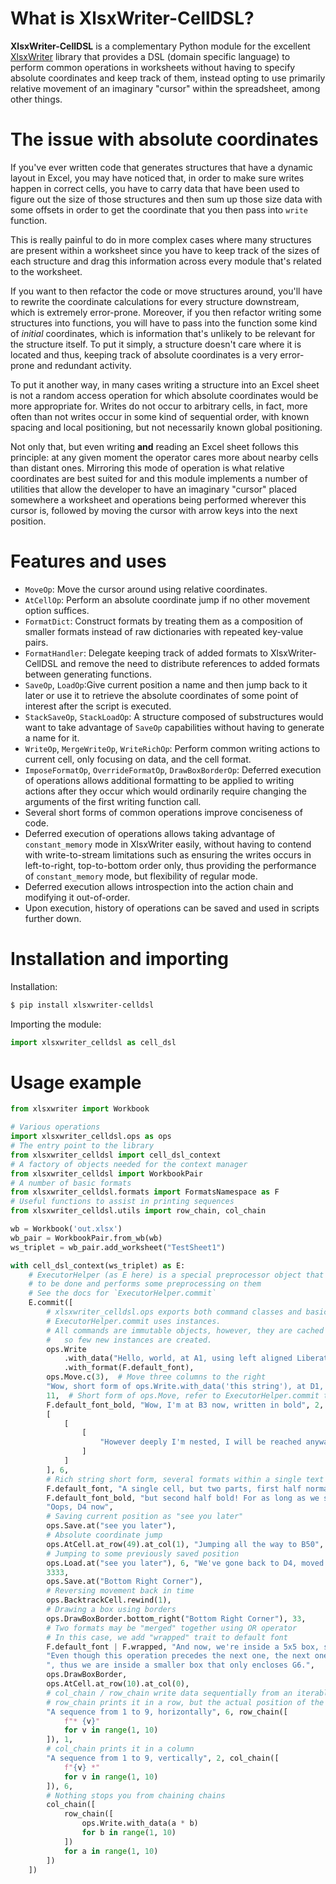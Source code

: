 # What is XlsxWriter-CellDSL?

**XlsxWriter-CellDSL** is a complementary Python module for the
excellent [XlsxWriter](https://github.com/jmcnamara/XlsxWriter) library that provides a DSL (domain specific language)
to perform common operations in worksheets without having to specify absolute coordinates and keep track of them,
instead opting to use primarily relative movement of an imaginary "cursor" within the spreadsheet, among other things.

# The issue with absolute coordinates

If you've ever written code that generates structures that have a dynamic layout in Excel, you may have noticed that, in
order to make sure writes happen in correct cells, you have to carry data that have been used to figure out the size of
those structures and then sum up those size data with some offsets in order to get the coordinate that you then pass
into `write` function.

This is really painful to do in more complex cases where many structures are present within a worksheet since you have
to keep track of the sizes of each structure and drag this information across every module that's related to the
worksheet.

If you want to then refactor the code or move structures around, you'll have to rewrite the coordinate calculations for
every structure downstream, which is extremely error-prone. Moreover, if you then refactor writing some structures into
functions, you will have to pass into the function some kind of _initial_ coordinates, which is information that's
unlikely to be relevant for the structure itself. To put it simply, a structure doesn't care where it is located and
thus, keeping track of absolute coordinates is a very error-prone and redundant activity.

To put it another way, in many cases writing a structure into an Excel sheet is not a random access operation for which
absolute coordinates would be more appropriate for. Writes do not occur to arbitrary cells, in fact, more often than not
writes occur in some kind of sequential order, with known spacing and local positioning, but not necessarily known
global positioning.

Not only that, but even writing **and** reading an Excel sheet follows this principle: at any given moment the operator
cares more about nearby cells than distant ones. Mirroring this mode of operation is what relative coordinates are best
suited for and this module implements a number of utilities that allow the developer to have an imaginary "cursor"
placed somewhere a worksheet and operations being performed wherever this cursor is, followed by moving the cursor with
arrow keys into the next position.

# Features and uses

* `MoveOp`: Move the cursor around using relative coordinates.
* `AtCellOp`: Perform an absolute coordinate jump if no other movement option suffices.
* `FormatDict`: Construct formats by treating them as a composition of smaller formats instead of raw dictionaries with
  repeated key-value pairs.
* `FormatHandler`: Delegate keeping track of added formats to XlsxWriter-CellDSL and remove the need to distribute
  references to added formats between generating functions.
* `SaveOp`, `LoadOp`:Give current position a name and then jump back to it later or use it to retrieve the absolute
  coordinates of some point of interest after the script is executed.
* `StackSaveOp`, `StackLoadOp`: A structure composed of substructures would want to take advantage of `SaveOp`
  capabilities without having to generate a name for it.
* `WriteOp`, `MergeWriteOp`, `WriteRichOp`: Perform common writing actions to current cell, only focusing on data, and
  the cell format.
* `ImposeFormatOp`, `OverrideFormatOp`, `DrawBoxBorderOp`: Deferred execution of operations allows additional formatting
  to be applied to writing actions after they occur which would ordinarily require changing the arguments of the first
  writing function call.
* Several short forms of common operations improve conciseness of code.
* Deferred execution of operations allows taking advantage of `constant_memory` mode in XlsxWriter easily, without
  having to contend with write-to-stream limitations such as ensuring the writes occurs in left-to-right, top-to-bottom
  order only, thus providing the performance of `constant_memory` mode, but flexibility of regular mode.
* Deferred execution allows introspection into the action chain and modifying it out-of-order.
* Upon execution, history of operations can be saved and used in scripts further down.

# Installation and importing

Installation:

```sh 
$ pip install xlsxwriter-celldsl
```

Importing the module:

```py
import xlsxwriter_celldsl as cell_dsl
```

# Usage example

```py
from xlsxwriter import Workbook

# Various operations
import xlsxwriter_celldsl.ops as ops
# The entry point to the library
from xlsxwriter_celldsl import cell_dsl_context
# A factory of objects needed for the context manager
from xlsxwriter_celldsl import WorkbookPair
# A number of basic formats
from xlsxwriter_celldsl.formats import FormatsNamespace as F
# Useful functions to assist in printing sequences
from xlsxwriter_celldsl.utils import row_chain, col_chain

wb = Workbook('out.xlsx')
wb_pair = WorkbookPair.from_wb(wb)
ws_triplet = wb_pair.add_worksheet("TestSheet1")

with cell_dsl_context(ws_triplet) as E:
    # ExecutorHelper (as E here) is a special preprocessor object that keeps track of operations
    # to be done and performs some preprocessing on them
    # See the docs for `ExecutorHelper.commit`
    E.commit([
        # xlsxwriter_celldsl.ops exports both command classes and basic instances of those classes.
        # ExecutorHelper.commit uses instances.
        # All commands are immutable objects, however, they are cached and reused
        #   so few new instances are created.
        ops.Write
            .with_data("Hello, world, at A1, using left aligned Liberation Sans 10 (default font)!")
            .with_format(F.default_font),
        ops.Move.c(3),  # Move three columns to the right
        "Wow, short form of ops.Write.with_data('this string'), at D1, three columns away from A1!",
        11,  # Short form of ops.Move, refer to ExecutorHelper.commit to see how this works
        F.default_font_bold, "Wow, I'm at B3 now, written in bold", 2,
        [
            [
                [
                    "However deeply I'm nested, I will be reached anyway, at B4"
                ]
            ]
        ], 6,
        # Rich string short form, several formats within a single text cell
        F.default_font, "A single cell, but two parts, first half normal ",
        F.default_font_bold, "but second half bold! For as long as we stay at C4...", 6,
        "Oops, D4 now",
        # Saving current position as "see you later"
        ops.Save.at("see you later"),
        # Absolute coordinate jump
        ops.AtCell.at_row(49).at_col(1), "Jumping all the way to B50",
        # Jumping to some previously saved position
        ops.Load.at("see you later"), 6, "We've gone back to D4, moved right and now it's E4",
        3333,
        ops.Save.at("Bottom Right Corner"),
        # Reversing movement back in time
        ops.BacktrackCell.rewind(1),
        # Drawing a box using borders
        ops.DrawBoxBorder.bottom_right("Bottom Right Corner"), 33,
        # Two formats may be "merged" together using OR operator
        # In this case, we add "wrapped" trait to default font
        F.default_font | F.wrapped, "And now, we're inside a 5x5 box, starting at E4, but this is G6."
        "Even though this operation precedes the next one, the next one affect this cell"
        ", thus we are inside a smaller box that only encloses G6.",
        ops.DrawBoxBorder,
        ops.AtCell.at_row(10).at_col(0),
        # col_chain / row_chain write data sequentially from an iterable
        # row_chain prints it in a row, but the actual position of the cursor doesn't change!
        "A sequence from 1 to 9, horizontally", 6, row_chain([
            f"* {v}"
            for v in range(1, 10)
        ]), 1,
        # col_chain prints it in a column
        "A sequence from 1 to 9, vertically", 2, col_chain([
            f"{v} *"
            for v in range(1, 10)
        ]), 6,
        # Nothing stops you from chaining chains
        col_chain([
            row_chain([
                ops.Write.with_data(a * b)
                for b in range(1, 10)
            ])
            for a in range(1, 10)
        ])
    ])
```